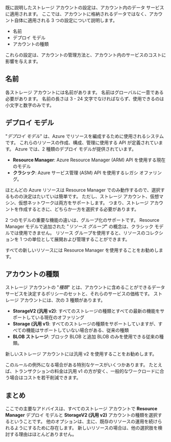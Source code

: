 既に説明したストレージ アカウントの設定は、アカウント内のデータ サービスに適用されます。 ここでは、アカウントに格納されるデータではなく、アカウント自体に適用される 3 つの設定について説明します。

- 名前
- デプロイ モデル
- アカウントの種類

これらの設定は、アカウントの管理方法と、アカウント内のサービスのコストに影響を与えます。

## <a name="name"></a>名前

各ストレージ アカウントには名前があります。 名前はグローバルに一意である必要があります。 名前の長さは 3 - 24 文字でなければならず、使用できるのは小文字と数字のみです。

## <a name="deployment-model"></a>デプロイ モデル

"_デプロイ モデル_" は、Azure でリソースを編成するために使用されるシステムです。 これらのリソースの作成、構成、管理に使用する API が定義されています。 Azure では、2 種類のデプロイ モデルが提供されています。

- **Resource Manager**: Azure Resource Manager (ARM) API を使用する現在のモデル
- **クラシック**: Azure サービス管理 (ASM) API を使用するレガシ オファリング。

ほとんどの Azure リソースは Resource Manager でのみ動作するので、選択するものの決定はたいていは簡単です。 ただし、ストレージ アカウント、仮想マシン、仮想ネットワークは両方をサポートします。 つまり、ストレージ アカウントを作成するときに、どちらか一方を選択する必要があります。

2 つのモデルの重要な機能の違いは、グループ化のサポートです。 Resource Manager モデルで追加された "_リソース グループ_" の概念は、クラシック モデルでは使用できません。 リソース グループを使用すると、リソースのコレクションを 1 つの単位として展開および管理することができます。

すべての新しいリソースには Resource Manager を使用することをお勧めします。

## <a name="account-kind"></a>アカウントの種類

ストレージ アカウントの "_種類_" とは、アカウントに含めることができるデータ サービスを決定するポリシーのセットと、それらのサービスの価格です。 ストレージ アカウントには、次の 3 種類があります。

- **StorageV2 (汎用 v2)**: すべてのストレージの種類とすべての最新の機能をサポートしている現在のオファリング
- **Storage (汎用 v1)**: すべてのストレージの種類をサポートしていますが、すべての機能はサポートしていない場合がある、従来の種類
- **BLOB ストレージ**: ブロック BLOB と追加 BLOB のみを使用できる従来の種類。

新しいストレージ アカウントには汎用 v2 を使用することをお勧めします。

このルールの例外になる場合がある特別なケースがいくつかあります。 たとえば、トランザクションの料金は汎用 v1 の方が安く、一般的なワークロードに合う場合はコストを若干削減できます。

## <a name="summary"></a>まとめ

ここでの主要なアドバイスは、すべてのストレージ アカウントで **Resource Manager** デプロイ モデルと **StorageV2 (汎用 v2)** アカウントの種類を選択するということです。 他のオプションは、主に、既存のリソースの運用を続けられるようにするために存在します。 新しいリソースの場合は、他の選択肢を検討する理由はほとんどありません。
